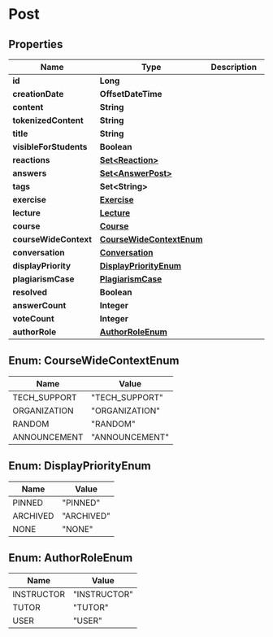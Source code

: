 

# Post


## Properties

| Name | Type | Description | Notes |
|------------ | ------------- | ------------- | -------------|
|**id** | **Long** |  |  [optional] |
|**creationDate** | **OffsetDateTime** |  |  [optional] |
|**content** | **String** |  |  [optional] |
|**tokenizedContent** | **String** |  |  [optional] |
|**title** | **String** |  |  [optional] |
|**visibleForStudents** | **Boolean** |  |  [optional] |
|**reactions** | [**Set&lt;Reaction&gt;**](Reaction.md) |  |  [optional] |
|**answers** | [**Set&lt;AnswerPost&gt;**](AnswerPost.md) |  |  [optional] |
|**tags** | **Set&lt;String&gt;** |  |  [optional] |
|**exercise** | [**Exercise**](Exercise.md) |  |  [optional] |
|**lecture** | [**Lecture**](Lecture.md) |  |  [optional] |
|**course** | [**Course**](Course.md) |  |  [optional] |
|**courseWideContext** | [**CourseWideContextEnum**](#CourseWideContextEnum) |  |  [optional] |
|**conversation** | [**Conversation**](Conversation.md) |  |  [optional] |
|**displayPriority** | [**DisplayPriorityEnum**](#DisplayPriorityEnum) |  |  [optional] |
|**plagiarismCase** | [**PlagiarismCase**](PlagiarismCase.md) |  |  [optional] |
|**resolved** | **Boolean** |  |  [optional] |
|**answerCount** | **Integer** |  |  [optional] |
|**voteCount** | **Integer** |  |  [optional] |
|**authorRole** | [**AuthorRoleEnum**](#AuthorRoleEnum) |  |  [optional] |



## Enum: CourseWideContextEnum

| Name | Value |
|---- | -----|
| TECH_SUPPORT | &quot;TECH_SUPPORT&quot; |
| ORGANIZATION | &quot;ORGANIZATION&quot; |
| RANDOM | &quot;RANDOM&quot; |
| ANNOUNCEMENT | &quot;ANNOUNCEMENT&quot; |



## Enum: DisplayPriorityEnum

| Name | Value |
|---- | -----|
| PINNED | &quot;PINNED&quot; |
| ARCHIVED | &quot;ARCHIVED&quot; |
| NONE | &quot;NONE&quot; |



## Enum: AuthorRoleEnum

| Name | Value |
|---- | -----|
| INSTRUCTOR | &quot;INSTRUCTOR&quot; |
| TUTOR | &quot;TUTOR&quot; |
| USER | &quot;USER&quot; |



